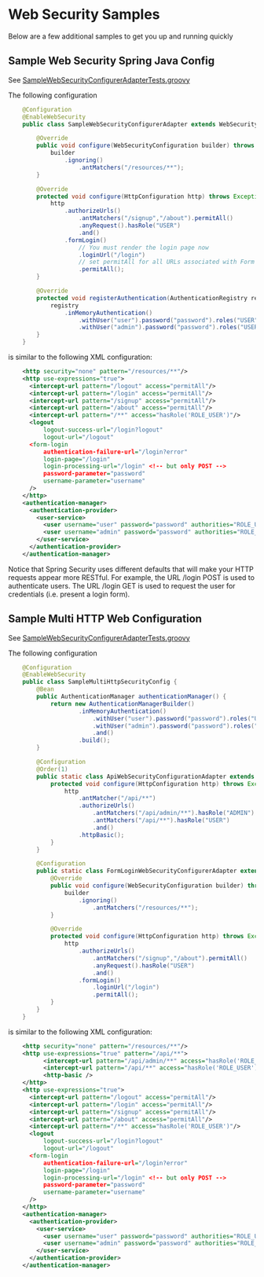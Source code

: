 Web Security Samples
======================

Below are a few additional samples to get you up and running quickly

Sample Web Security Spring Java Config
----------------------

See [SampleWebSecurityConfigurerAdapterTests.groovy](src/test/groovy/org/springframework/security/config/annotation/web/SampleWebSecurityConfigurerAdapterTests.groovy)

The following configuration

```java
    @Configuration
    @EnableWebSecurity
    public class SampleWebSecurityConfigurerAdapter extends WebSecurityConfigurerAdapter {

        @Override
        public void configure(WebSecurityConfiguration builder) throws Exception {
            builder
                .ignoring()
                    .antMatchers("/resources/**");
        }

        @Override
        protected void configure(HttpConfiguration http) throws Exception {
            http
                .authorizeUrls()
                    .antMatchers("/signup","/about").permitAll()
                    .anyRequest().hasRole("USER")
                    .and()
                .formLogin()
                    // You must render the login page now
                    .loginUrl("/login")
                    // set permitAll for all URLs associated with Form Login
                    .permitAll();
        }

        @Override
        protected void registerAuthentication(AuthenticationRegistry registry) {
            registry
                .inMemoryAuthentication()
                    .withUser("user").password("password").roles("USER").and()
                    .withUser("admin").password("password").roles("USER", "ADMIN");
        }
    }
```

is similar to the following XML configuration:

```xml
    <http security="none" pattern="/resources/**"/>
    <http use-expressions="true">
      <intercept-url pattern="/logout" access="permitAll"/>
      <intercept-url pattern="/login" access="permitAll"/>
      <intercept-url pattern="/signup" access="permitAll"/>
      <intercept-url pattern="/about" access="permitAll"/>
      <intercept-url pattern="/**" access="hasRole('ROLE_USER')"/>
      <logout
          logout-success-url="/login?logout"
          logout-url="/logout"
      <form-login
          authentication-failure-url="/login?error"
          login-page="/login"
          login-processing-url="/login" <!-- but only POST -->
          password-parameter="password"
          username-parameter="username"
      />
    </http>
    <authentication-manager>
      <authentication-provider>
        <user-service>
          <user username="user" password="password" authorities="ROLE_USER"/>
          <user username="admin" password="password" authorities="ROLE_USER,ROLE_ADMIN"/>
        </user-service>
      </authentication-provider>
    </authentication-manager>
```

Notice that Spring Security uses different defaults that will make your HTTP requests appear more RESTful. For example, the URL /login POST is used to
authenticate users. The URL /login GET is used to request the user for credentials (i.e. present a login form).

Sample Multi HTTP Web Configuration
----------------------

See [SampleWebSecurityConfigurerAdapterTests.groovy](src/test/groovy/org/springframework/security/config/annotation/web/SampleWebSecurityConfigurerAdapterTests.groovy)

The following configuration

```java
    @Configuration
    @EnableWebSecurity
    public class SampleMultiHttpSecurityConfig {
        @Bean
        public AuthenticationManager authenticationManager() {
            return new AuthenticationManagerBuilder()
                    .inMemoryAuthentication()
                        .withUser("user").password("password").roles("USER").and()
                        .withUser("admin").password("password").roles("USER", "ADMIN").and()
                        .and()
                    .build();
        }

        @Configuration
        @Order(1)
        public static class ApiWebSecurityConfigurationAdapter extends WebSecurityConfigurerAdapter {
            protected void configure(HttpConfiguration http) throws Exception {
                http
                    .antMatcher("/api/**")
                    .authorizeUrls()
                        .antMatchers("/api/admin/**").hasRole("ADMIN")
                        .antMatchers("/api/**").hasRole("USER")
                        .and()
                    .httpBasic();
            }
        }

        @Configuration
        public static class FormLoginWebSecurityConfigurerAdapter extends WebSecurityConfigurerAdapter {
            @Override
            public void configure(WebSecurityConfiguration builder) throws Exception {
                builder
                    .ignoring()
                        .antMatchers("/resources/**");
            }

            @Override
            protected void configure(HttpConfiguration http) throws Exception {
                http
                    .authorizeUrls()
                        .antMatchers("/signup","/about").permitAll()
                        .anyRequest().hasRole("USER")
                        .and()
                    .formLogin()
                        .loginUrl("/login")
                        .permitAll();
            }
        }
    }
```

is similar to the following XML configuration:

```xml
    <http security="none" pattern="/resources/**"/>
    <http use-expressions="true" pattern="/api/**">
          <intercept-url pattern="/api/admin/**" access="hasRole('ROLE_ADMIN')"/>
          <intercept-url pattern="/api/**" access="hasRole('ROLE_USER')"/>
          <http-basic />
    </http>
    <http use-expressions="true">
      <intercept-url pattern="/logout" access="permitAll"/>
      <intercept-url pattern="/login" access="permitAll"/>
      <intercept-url pattern="/signup" access="permitAll"/>
      <intercept-url pattern="/about" access="permitAll"/>
      <intercept-url pattern="/**" access="hasRole('ROLE_USER')"/>
      <logout
          logout-success-url="/login?logout"
          logout-url="/logout"
      <form-login
          authentication-failure-url="/login?error"
          login-page="/login"
          login-processing-url="/login" <!-- but only POST -->
          password-parameter="password"
          username-parameter="username"
      />
    </http>
    <authentication-manager>
      <authentication-provider>
        <user-service>
          <user username="user" password="password" authorities="ROLE_USER"/>
          <user username="admin" password="password" authorities="ROLE_USER,ROLE_ADMIN"/>
        </user-service>
      </authentication-provider>
    </authentication-manager>
```